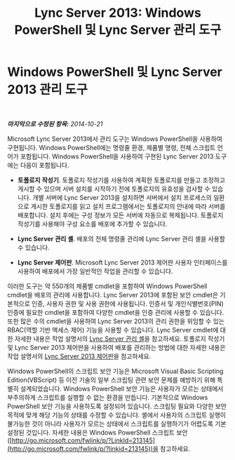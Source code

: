 ﻿---
title: 'Lync Server 2013: Windows PowerShell 및 Lync Server 관리 도구'
TOCTitle: Windows PowerShell 및 Lync Server 2013 관리 도구
ms:assetid: 6a285f7c-0ef5-4cab-9976-d03be276e35d
ms:mtpsurl: https://technet.microsoft.com/ko-kr/library/Dn481130(v=OCS.15)
ms:contentKeyID: 59679293
ms.date: 08/10/2015
mtps_version: v=OCS.15
ms.translationtype: HT
---

# Windows PowerShell 및 Lync Server 2013 관리 도구

 

_**마지막으로 수정된 항목:** 2014-10-21_

Microsoft Lync Server 2013에서 관리 도구는 Windows PowerShell을 사용하여 구현됩니다. Windows PowerShell에는 명령줄 환경, 제품별 명령, 전체 스크립트 언어가 포함됩니다. Windows PowerShell을 사용하여 구현된 Lync Server 2013 도구에는 다음이 포함됩니다.

  - **토폴로지 작성기**. 토폴로지 작성기를 사용하여 계획한 토폴로지를 만들고 조정하고 게시할 수 있으며 서버 설치를 시작하기 전에 토폴로지의 유효성을 검사할 수 있습니다. 개별 서버에 Lync Server 2013을 설치하면 서버에서 설치 프로세스의 일환으로 게시한 토폴로지를 읽고 설치 프로그램에서는 토폴로지의 안내에 따라 서버를 배포합니다. 설치 후에는 구성 정보가 모든 서버에 자동으로 복제됩니다. 토폴로지 작성기를 사용해야 구성 요소를 배포에 추가할 수 있습니다.

  - **Lync Server 관리 셸**. 배포의 전체 명령줄 관리에 Lync Server 관리 셸을 사용할 수 있습니다.

  - **Lync Server 제어판**. Microsoft Lync Server 2013 제어판 사용자 인터페이스를 사용하여 배포에서 가장 일반적인 작업을 관리할 수 있습니다.

이러한 도구는 약 550개의 제품별 cmdlet을 포함하여 Windows PowerShell cmdlet을 배포의 관리에 사용합니다. Lync Server 2013에 포함된 보안 cmdlet은 기본적으로 인증, 사용자 권한 및 사용 권한에 사용됩니다. 인증서 및 개인식별번호(PIN) 인증에 필요한 cmdlet을 포함하여 다양한 cmdlet을 인증 관리에 사용할 수 있습니다. 또한 많은 수의 cmdlet을 사용하여 Lync Server 2013의 관리 권한을 위임할 수 있는 RBAC(역할 기반 액세스 제어) 기능을 사용할 수 있습니다. Lync Server cmdlet에 대한 자세한 내용은 작업 설명서의 [Lync Server 관리 셸](lync-server-2013-lync-server-management-shell.md)을 참고하세요. 토폴로지 작성기 및 Lync Server 2013 제어판을 사용하여 배포를 관리하는 방법에 대한 자세한 내용은 작업 설명서의 [Lync Server 2013 제어판](https://technet.microsoft.com/ko-kr/library/gg133224\(v=ocs.15\))을 참고하세요.

Windows PowerShell의 스크립트 보안 기능은 Microsoft Visual Basic Scripting Edition(VBScript) 등 이전 기술의 일부 스크립팅 관련 보안 문제를 예방하기 위해 특별히 설계되었습니다. Windows PowerShell 보안 기능은 사용자가 모르는 상태에서 부주의하게 스크립트를 실행할 수 없는 환경을 만듭니다. 기본적으로 Windows PowerShell 보안 기능을 사용하도록 설정되어 있습니다. 스크립팅 필요와 다양한 보안 목적에 맞게 해당 기능의 상태를 수정할 수 있습니다. 셸에서 사용자의 스크립트 실행이 불가능한 것이 아니라 사용자가 모르는 상태에서 스크립트를 실행하기가 어렵도록 기본 설정된 것입니다. 자세한 내용은 Windows PowerShell 스크립트 보안([http://go.microsoft.com/fwlink/p/?LinkId=213145](http://go.microsoft.com/fwlink/p/?linkid=213145))을 참고하세요.

